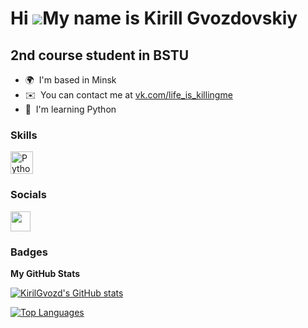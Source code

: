Hi ![](https://user-images.githubusercontent.com/18350557/176309783-0785949b-9127-417c-8b55-ab5a4333674e.gif)My name is Kirill Gvozdovskiy
==========================================================================================================================================

2nd course student in BSTU
--------------------------

* 🌍  I'm based in Minsk
* ✉️  You can contact me at [vk.com/life\_is\_killingme](mailto:vk.com/life_is_killingme)
* 🧠  I'm learning Python

### Skills


<p align="left">
<a href="https://www.python.org/" target="_blank" rel="noreferrer"><img src="https://raw.githubusercontent.com/danielcranney/readme-generator/main/public/icons/skills/python-colored.svg" width="36" height="36" alt="Python" /></a>
</p>


### Socials

<p align="left"> <a href="https://www.github.com/KirilGvozd" target="_blank" rel="noreferrer"><img src="https://raw.githubusercontent.com/danielcranney/readme-generator/main/public/icons/socials/github.svg" width="32" height="32" /></a></p>

### Badges

<b>My GitHub Stats</b>

<a href="http://www.github.com/KirilGvozd"><img src="https://github-readme-stats.vercel.app/api?username=KirilGvozd&show_icons=true&hide=&count_private=true&title_color=0891b2&text_color=ffffff&icon_color=0891b2&bg_color=1c1917&hide_border=true&show_icons=true" alt="KirilGvozd's GitHub stats" /></a>

<a href="https://github.com/KirilGvozd" align="left"><img src="https://github-readme-stats.vercel.app/api/top-langs/?username=KirilGvozd&langs_count=10&title_color=0891b2&text_color=ffffff&icon_color=0891b2&bg_color=1c1917&hide_border=true&locale=en&custom_title=Top%20%Languages" alt="Top Languages" /></a>
